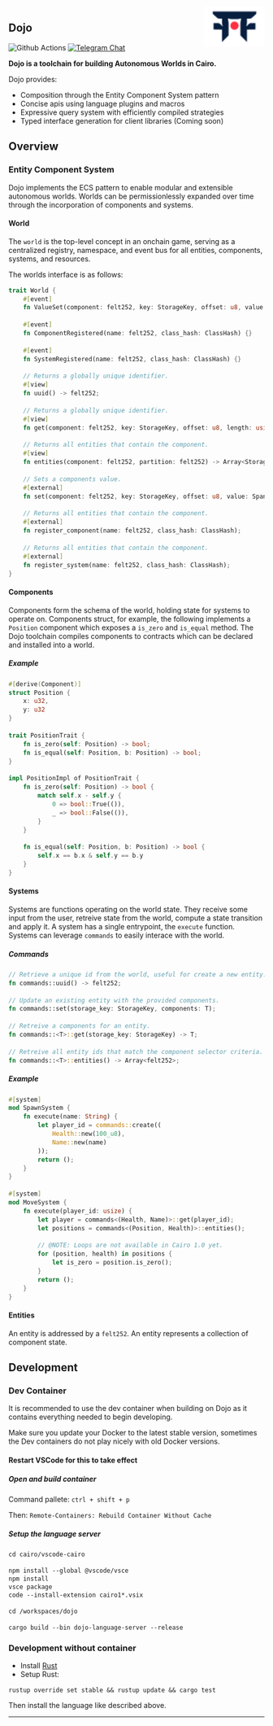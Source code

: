 <picture>
  <source media="(prefers-color-scheme: dark)" srcset=".github/mark-dark.svg">
  <img alt="Dojo logo" align="right" width="120" src=".github/mark-light.svg">
</picture>

## Dojo

![Github Actions][gha-badge] [![Telegram Chat][tg-badge]][tg-url]

[gha-badge]: https://img.shields.io/github/actions/workflow/status/dojoengine/dojo/ci.yml?branch=main
[tg-badge]: https://img.shields.io/endpoint?color=neon&logo=telegram&label=chat&style=flat-square&url=https%3A%2F%2Ftg.sumanjay.workers.dev%2Fdojoengine
[tg-url]: https://t.me/dojoengine

**Dojo is a toolchain for building Autonomous Worlds in Cairo.**

Dojo provides:

- Composition through the Entity Component System pattern
- Concise apis using language plugins and macros
- Expressive query system with efficiently compiled strategies
- Typed interface generation for client libraries (Coming soon)

## Overview

### Entity Component System

Dojo implements the ECS pattern to enable modular and extensible autonomous worlds. Worlds can be permissionlessly expanded over time through the incorporation of components and systems.

#### World

The `world` is the top-level concept in an onchain game, serving as a centralized registry, namespace, and event bus for all entities, components, systems, and resources.

The worlds interface is as follows:

```rust
trait World {
    #[event]
    fn ValueSet(component: felt252, key: StorageKey, offset: u8, value: Span<felt252>) {}

    #[event]
    fn ComponentRegistered(name: felt252, class_hash: ClassHash) {}

    #[event]
    fn SystemRegistered(name: felt252, class_hash: ClassHash) {}

    // Returns a globally unique identifier.
    #[view]
    fn uuid() -> felt252;

    // Returns a globally unique identifier.
    #[view]
    fn get(component: felt252, key: StorageKey, offset: u8, length: usize) -> Span<felt252>;

    // Returns all entities that contain the component.
    #[view]
    fn entities(component: felt252, partition: felt252) -> Array<StorageKey>;

    // Sets a components value.
    #[external]
    fn set(component: felt252, key: StorageKey, offset: u8, value: Span<felt252>);

    // Returns all entities that contain the component.
    #[external]
    fn register_component(name: felt252, class_hash: ClassHash);

    // Returns all entities that contain the component.
    #[external]
    fn register_system(name: felt252, class_hash: ClassHash);
}
```

#### Components

Components form the schema of the world, holding state for systems to operate on. Components struct, for example, the following implements a `Position` component which exposes a `is_zero` and `is_equal` method. The Dojo toolchain compiles components to contracts which can be declared and installed into a world.

##### Example

```rust
#[derive(Component)]
struct Position {
    x: u32,
    y: u32
}

trait PositionTrait {
    fn is_zero(self: Position) -> bool;
    fn is_equal(self: Position, b: Position) -> bool;
}

impl PositionImpl of PositionTrait {
    fn is_zero(self: Position) -> bool {
        match self.x - self.y {
            0 => bool::True(()),
            _ => bool::False(()),
        }
    }

    fn is_equal(self: Position, b: Position) -> bool {
        self.x == b.x & self.y == b.y
    }
}
```

#### Systems

Systems are functions operating on the world state. They receive some input from the user, retreive state from the world, compute a state transition and apply it. A system has a single entrypoint, the `execute` function. Systems can leverage `commands` to easily interace with the world.


##### Commands

```rust
// Retrieve a unique id from the world, useful for create a new entity.
fn commands::uuid() -> felt252;

// Update an existing entity with the provided components.
fn commands::set(storage_key: StorageKey, components: T);

// Retreive a components for an entity.
fn commands::<T>::get(storage_key: StorageKey) -> T;

// Retreive all entity ids that match the component selector criteria.
fn commands::<T>::entities() -> Array<felt252>;
```

##### Example

```rust
#[system]
mod SpawnSystem {
    fn execute(name: String) {
        let player_id = commands::create((
            Health::new(100_u8),
            Name::new(name)
        ));
        return ();
    }
}

#[system]
mod MoveSystem {
    fn execute(player_id: usize) {
        let player = commands<(Health, Name)>::get(player_id);
        let positions = commands<(Position, Health)>::entities();

        // @NOTE: Loops are not available in Cairo 1.0 yet.
        for (position, health) in positions {
            let is_zero = position.is_zero();
        }
        return ();
    }
}
```

#### Entities

An entity is addressed by a `felt252`. An entity represents a collection of component state.

## Development

### Dev Container

It is recommended to use the dev container when building on Dojo as it contains everything needed to begin developing.

Make sure you update your Docker to the latest stable version, sometimes the Dev containers do not play nicely with old Docker versions.

#### Restart VSCode for this to take effect

##### Open and build container

Command pallete: `ctrl + shift + p`

Then: `Remote-Containers: Rebuild Container Without Cache`

##### Setup the language server 

```
cd cairo/vscode-cairo

npm install --global @vscode/vsce
npm install
vsce package
code --install-extension cairo1*.vsix

cd /workspaces/dojo

cargo build --bin dojo-language-server --release
```

### Development without container

- Install [Rust](https://www.rust-lang.org/tools/install)
- Setup Rust:
```
rustup override set stable && rustup update && cargo test
```
Then install the language like described above.

---